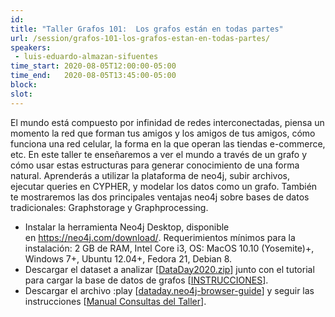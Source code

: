 ```yaml
---
id: 
title: "Taller Grafos 101:  Los grafos están en todas partes"
url: /session/grafos-101-los-grafos-estan-en-todas-partes/
speakers:
 - luis-eduardo-almazan-sifuentes
time_start: 2020-08-05T12:00:00-05:00
time_end:   2020-08-05T13:45:00-05:00
block: 
slot: 
---
```


El mundo está compuesto por infinidad de redes interconectadas, piensa un momento la red que forman tus amigos y los amigos de tus amigos, cómo funciona una red celular, la forma en la que operan las tiendas e-commerce, etc. En este taller te enseñaremos a ver el mundo a través de un grafo y cómo usar estas estructuras para generar conocimiento de una forma natural. Aprenderás a utilizar la plataforma de neo4j, subir archivos, ejecutar queries en CYPHER, y modelar los datos como un grafo. También te mostraremos las dos principales ventajas neo4j sobre bases de datos tradicionales: Graphstorage y Graphprocessing.
<ul>
 	<li>Instalar la herramienta Neo4j Desktop, disponible en <a href="https://neo4j.com/download/" target="_blank" rel="noopener noreferrer" data-saferedirecturl="https://www.google.com/url?q=https://neo4j.com/download/&amp;source=gmail&amp;ust=1596217574464000&amp;usg=AFQjCNGztExlHx9FgOtt1JgKb-xAuPSGeA">https://neo4j.com/download/</a><wbr />. Requerimientos mínimos para la instalación: 2 GB de RAM, Intel Core i3, OS: MacOS 10.10 (Yosemite)+, Windows 7+, Ubuntu 12.04+, Fedora 21, Debian 8.</li>
 	<li>
<div>Descargar el dataset a analizar [<a href="https://drive.google.com/file/d/1XK97ES7vXlhwh5W632IdC6hhX1xcMDbO/view?usp=sharing" target="_blank" rel="noopener noreferrer" data-saferedirecturl="https://www.google.com/url?q=https://drive.google.com/file/d/1XK97ES7vXlhwh5W632IdC6hhX1xcMDbO/view?usp%3Dsharing&amp;source=gmail&amp;ust=1596645649719000&amp;usg=AFQjCNE2TtKPYeh_U4_aAHtvxAVW11QAlQ">DataDay2020.zip</a>] junto con el tutorial para cargar la base de datos de grafos [<a href="https://drive.google.com/file/d/1_sGCF_9XojVW0d4XDRFo6iF-4k5xggg3/view?usp=sharing" target="_blank" rel="noopener noreferrer" data-saferedirecturl="https://www.google.com/url?q=https://drive.google.com/file/d/1_sGCF_9XojVW0d4XDRFo6iF-4k5xggg3/view?usp%3Dsharing&amp;source=gmail&amp;ust=1596645649719000&amp;usg=AFQjCNGOIN9ymHVhfns2ERSKEESPV9a9rA">INSTRUCCIONES</a>].</div></li>
 	<li>
<div>Descargar el archivo :play [<a href="https://drive.google.com/file/d/1EBPmmsmiYDFrTA9zJGVuWN3FiSxtClit/view?usp=sharing" target="_blank" rel="noopener noreferrer" data-saferedirecturl="https://www.google.com/url?q=https://drive.google.com/file/d/1EBPmmsmiYDFrTA9zJGVuWN3FiSxtClit/view?usp%3Dsharing&amp;source=gmail&amp;ust=1596645649719000&amp;usg=AFQjCNGIzh7Sk387YX_Am7IT1hY0Om9xqQ">dataday.neo4j-browser-guide</a>] y seguir las instrucciones [<a href="https://drive.google.com/file/d/1c4_gKTYtR6sb1l8MxwccR2HHRwQj6Hcd/view?usp=sharing" target="_blank" rel="noopener noreferrer" data-saferedirecturl="https://www.google.com/url?q=https://drive.google.com/file/d/1c4_gKTYtR6sb1l8MxwccR2HHRwQj6Hcd/view?usp%3Dsharing&amp;source=gmail&amp;ust=1596645649719000&amp;usg=AFQjCNFhYF_6d4xUy_BLwcXwJyddyXQqwQ">Manual Consultas del Taller</a>].</div></li>
</ul>